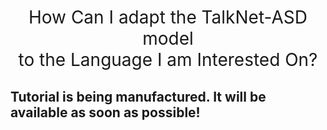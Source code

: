 <h1 align="center"><span style="font-weight:normal">How Can I adapt the TalkNet-ASD model</br>to the Language I am Interested On? </h1>
<h2 align="cner">Tutorial is being manufactured. It will be available as soon as possible!</h2>
